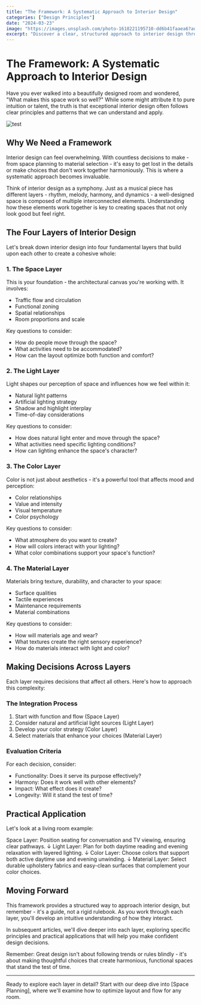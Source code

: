 ```yaml
---
title: "The Framework: A Systematic Approach to Interior Design"
categories: ["Design Principles"]
date: "2024-03-23"
image: "https://images.unsplash.com/photo-1618221195710-dd6b41faaea6?auto=format&fit=crop&q=80&w=1920"
excerpt: "Discover a clear, structured approach to interior design through four fundamental layers - space, light, color, and materials - that work together to create harmonious living spaces."
---
```


# The Framework: A Systematic Approach to Interior Design

Have you ever walked into a beautifully designed room and wondered, "What makes this space work so well?" While some might attribute it to pure intuition or talent, the truth is that exceptional interior design often follows clear principles and patterns that we can understand and apply.

![test](https://res.cloudinary.com/dwobltbzw/image/upload/w_800,c_fit,q_auto,f_auto/v1739369511/nn4598959_A_cozy_modern_living_room_corner_soft_natural_light_t_ce577322-d25e-4da9-a84c-3a7b33269260_bcsuiw.png)

## Why We Need a Framework

Interior design can feel overwhelming. With countless decisions to make - from space planning to material selection - it's easy to get lost in the details or make choices that don't work together harmoniously. This is where a systematic approach becomes invaluable.

Think of interior design as a symphony. Just as a musical piece has different layers - rhythm, melody, harmony, and dynamics - a well-designed space is composed of multiple interconnected elements. Understanding how these elements work together is key to creating spaces that not only look good but feel right.

## The Four Layers of Interior Design

Let's break down interior design into four fundamental layers that build upon each other to create a cohesive whole:

### 1. The Space Layer
This is your foundation - the architectural canvas you're working with. It involves:
- Traffic flow and circulation
- Functional zoning
- Spatial relationships
- Room proportions and scale

Key questions to consider:
- How do people move through the space?
- What activities need to be accommodated?
- How can the layout optimize both function and comfort?

### 2. The Light Layer
Light shapes our perception of space and influences how we feel within it:
- Natural light patterns
- Artificial lighting strategy
- Shadow and highlight interplay
- Time-of-day considerations

Key questions to consider:
- How does natural light enter and move through the space?
- What activities need specific lighting conditions?
- How can lighting enhance the space's character?

### 3. The Color Layer
Color is not just about aesthetics - it's a powerful tool that affects mood and perception:
- Color relationships
- Value and intensity
- Visual temperature
- Color psychology

Key questions to consider:
- What atmosphere do you want to create?
- How will colors interact with your lighting?
- What color combinations support your space's function?

### 4. The Material Layer
Materials bring texture, durability, and character to your space:
- Surface qualities
- Tactile experiences
- Maintenance requirements
- Material combinations

Key questions to consider:
- How will materials age and wear?
- What textures create the right sensory experience?
- How do materials interact with light and color?

## Making Decisions Across Layers

Each layer requires decisions that affect all others. Here's how to approach this complexity:

### The Integration Process
1. Start with function and flow (Space Layer)
2. Consider natural and artificial light sources (Light Layer)
3. Develop your color strategy (Color Layer)
4. Select materials that enhance your choices (Material Layer)

### Evaluation Criteria
For each decision, consider:
- Functionality: Does it serve its purpose effectively?
- Harmony: Does it work well with other elements?
- Impact: What effect does it create?
- Longevity: Will it stand the test of time?

## Practical Application

Let's look at a living room example:

Space Layer: Position seating for conversation and TV viewing, ensuring clear pathways.
↓
Light Layer: Plan for both daytime reading and evening relaxation with layered lighting.
↓
Color Layer: Choose colors that support both active daytime use and evening unwinding.
↓
Material Layer: Select durable upholstery fabrics and easy-clean surfaces that complement your color choices.

## Moving Forward

This framework provides a structured way to approach interior design, but remember - it's a guide, not a rigid rulebook. As you work through each layer, you'll develop an intuitive understanding of how they interact.

In subsequent articles, we'll dive deeper into each layer, exploring specific principles and practical applications that will help you make confident design decisions.

Remember: Great design isn't about following trends or rules blindly - it's about making thoughtful choices that create harmonious, functional spaces that stand the test of time.

---

Ready to explore each layer in detail? Start with our deep dive into [Space Planning], where we'll examine how to optimize layout and flow for any room.

